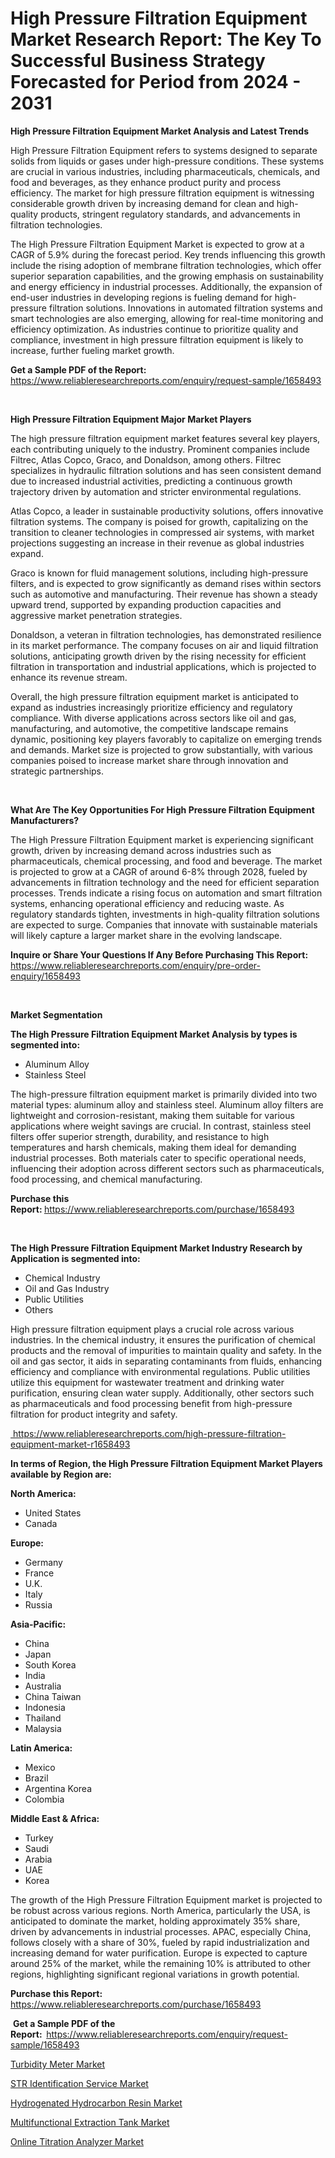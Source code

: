 <p><h1>High Pressure Filtration Equipment Market Research Report: The Key To Successful Business Strategy Forecasted for Period from 2024 - 2031</h1></p><p><strong>High Pressure Filtration Equipment Market Analysis and Latest Trends</strong></p>
<p><p>High Pressure Filtration Equipment refers to systems designed to separate solids from liquids or gases under high-pressure conditions. These systems are crucial in various industries, including pharmaceuticals, chemicals, and food and beverages, as they enhance product purity and process efficiency. The market for high pressure filtration equipment is witnessing considerable growth driven by increasing demand for clean and high-quality products, stringent regulatory standards, and advancements in filtration technologies.</p><p>The High Pressure Filtration Equipment Market is expected to grow at a CAGR of 5.9% during the forecast period. Key trends influencing this growth include the rising adoption of membrane filtration technologies, which offer superior separation capabilities, and the growing emphasis on sustainability and energy efficiency in industrial processes. Additionally, the expansion of end-user industries in developing regions is fueling demand for high-pressure filtration solutions. Innovations in automated filtration systems and smart technologies are also emerging, allowing for real-time monitoring and efficiency optimization. As industries continue to prioritize quality and compliance, investment in high pressure filtration equipment is likely to increase, further fueling market growth.</p></p>
<p><strong>Get a Sample PDF of the Report:&nbsp;</strong> <a href="https://www.reliableresearchreports.com/enquiry/request-sample/1658493?utm_campaign=6&utm_medium=2&utm_source=Github&utm_content=ia&utm_term=28092024&utm_id=high-pressure-filtration-equipment">https://www.reliableresearchreports.com/enquiry/request-sample/1658493</a></p>
<p>&nbsp;</p>
<p><strong>High Pressure Filtration Equipment Major Market Players</strong></p>
<p><p>The high pressure filtration equipment market features several key players, each contributing uniquely to the industry. Prominent companies include Filtrec, Atlas Copco, Graco, and Donaldson, among others. Filtrec specializes in hydraulic filtration solutions and has seen consistent demand due to increased industrial activities, predicting a continuous growth trajectory driven by automation and stricter environmental regulations.</p><p>Atlas Copco, a leader in sustainable productivity solutions, offers innovative filtration systems. The company is poised for growth, capitalizing on the transition to cleaner technologies in compressed air systems, with market projections suggesting an increase in their revenue as global industries expand.</p><p>Graco is known for fluid management solutions, including high-pressure filters, and is expected to grow significantly as demand rises within sectors such as automotive and manufacturing. Their revenue has shown a steady upward trend, supported by expanding production capacities and aggressive market penetration strategies.</p><p>Donaldson, a veteran in filtration technologies, has demonstrated resilience in its market performance. The company focuses on air and liquid filtration solutions, anticipating growth driven by the rising necessity for efficient filtration in transportation and industrial applications, which is projected to enhance its revenue stream.</p><p>Overall, the high pressure filtration equipment market is anticipated to expand as industries increasingly prioritize efficiency and regulatory compliance. With diverse applications across sectors like oil and gas, manufacturing, and automotive, the competitive landscape remains dynamic, positioning key players favorably to capitalize on emerging trends and demands. Market size is projected to grow substantially, with various companies poised to increase market share through innovation and strategic partnerships.</p></p>
<p>&nbsp;</p>
<p><strong>What Are The Key Opportunities For High Pressure Filtration Equipment Manufacturers?</strong></p>
<p><p>The High Pressure Filtration Equipment market is experiencing significant growth, driven by increasing demand across industries such as pharmaceuticals, chemical processing, and food and beverage. The market is projected to grow at a CAGR of around 6-8% through 2028, fueled by advancements in filtration technology and the need for efficient separation processes. Trends indicate a rising focus on automation and smart filtration systems, enhancing operational efficiency and reducing waste. As regulatory standards tighten, investments in high-quality filtration solutions are expected to surge. Companies that innovate with sustainable materials will likely capture a larger market share in the evolving landscape.</p></p>
<p><strong>Inquire or Share Your Questions If Any Before Purchasing This Report:</strong> <a href="https://www.reliableresearchreports.com/enquiry/pre-order-enquiry/1658493?utm_campaign=6&utm_medium=2&utm_source=Github&utm_content=ia&utm_term=28092024&utm_id=high-pressure-filtration-equipment">https://www.reliableresearchreports.com/enquiry/pre-order-enquiry/1658493</a></p>
<p>&nbsp;</p>
<p><strong>Market Segmentation</strong></p>
<p><strong>The High Pressure Filtration Equipment Market Analysis by types is segmented into:</strong></p>
<p><ul><li>Aluminum Alloy</li><li>Stainless Steel</li></ul></p>
<p><p>The high-pressure filtration equipment market is primarily divided into two material types: aluminum alloy and stainless steel. Aluminum alloy filters are lightweight and corrosion-resistant, making them suitable for various applications where weight savings are crucial. In contrast, stainless steel filters offer superior strength, durability, and resistance to high temperatures and harsh chemicals, making them ideal for demanding industrial processes. Both materials cater to specific operational needs, influencing their adoption across different sectors such as pharmaceuticals, food processing, and chemical manufacturing.</p></p>
<p><strong>Purchase this Report:&nbsp;</strong><a href="https://www.reliableresearchreports.com/purchase/1658493?utm_campaign=6&utm_medium=2&utm_source=Github&utm_content=ia&utm_term=28092024&utm_id=high-pressure-filtration-equipment">https://www.reliableresearchreports.com/purchase/1658493</a></p>
<p>&nbsp;</p>
<p><strong>The High Pressure Filtration Equipment Market Industry Research by Application is segmented into:</strong></p>
<p><ul><li>Chemical Industry</li><li>Oil and Gas Industry</li><li>Public Utilities</li><li>Others</li></ul></p>
<p><p>High pressure filtration equipment plays a crucial role across various industries. In the chemical industry, it ensures the purification of chemical products and the removal of impurities to maintain quality and safety. In the oil and gas sector, it aids in separating contaminants from fluids, enhancing efficiency and compliance with environmental regulations. Public utilities utilize this equipment for wastewater treatment and drinking water purification, ensuring clean water supply. Additionally, other sectors such as pharmaceuticals and food processing benefit from high-pressure filtration for product integrity and safety.</p></p>
<p><a href="https://www.reliableresearchreports.com/high-pressure-filtration-equipment-market-r1658493?utm_campaign=6&utm_medium=2&utm_source=Github&utm_content=ia&utm_term=28092024&utm_id=high-pressure-filtration-equipment">&nbsp;https://www.reliableresearchreports.com/high-pressure-filtration-equipment-market-r1658493</a></p>
<p><strong>In terms of Region, the High Pressure Filtration Equipment Market Players available by Region are:</strong></p>
<p>
    <p> <strong> North America: </strong>
        <ul>
            <li>United States</li>
            <li>Canada</li>
        </ul>
        </p> 
    <p> <strong> Europe: </strong>
        <ul>
            <li>Germany</li>
            <li>France</li>
            <li>U.K.</li>
            <li>Italy</li>
            <li>Russia</li>
        </ul>
        </p> 
    <p> <strong> Asia-Pacific: </strong>
        <ul>
            <li>China</li>
            <li>Japan</li>
            <li>South Korea</li>
            <li>India</li>
            <li>Australia</li>
            <li>China Taiwan</li>
            <li>Indonesia</li>
            <li>Thailand</li>
            <li>Malaysia</li>
        </ul>
        </p> 
    <p> <strong> Latin America: </strong>
        <ul>
            <li>Mexico</li>
            <li>Brazil</li>
            <li>Argentina Korea</li>
            <li>Colombia</li>
        </ul>
        </p> 
    <p> <strong> Middle East & Africa: </strong>
        <ul>
            <li>Turkey</li>
            <li>Saudi</li>
            <li>Arabia</li>
            <li>UAE</li>
            <li>Korea</li>
        </ul>
    </p>
    </p>
<p><p>The growth of the High Pressure Filtration Equipment market is projected to be robust across various regions. North America, particularly the USA, is anticipated to dominate the market, holding approximately 35% share, driven by advancements in industrial processes. APAC, especially China, follows closely with a share of 30%, fueled by rapid industrialization and increasing demand for water purification. Europe is expected to capture around 25% of the market, while the remaining 10% is attributed to other regions, highlighting significant regional variations in growth potential.</p></p>
<p><strong>Purchase this Report: </strong><a href="https://www.reliableresearchreports.com/purchase/1658493?utm_campaign=6&utm_medium=2&utm_source=Github&utm_content=ia&utm_term=28092024&utm_id=high-pressure-filtration-equipment">https://www.reliableresearchreports.com/purchase/1658493</a></p>
<p>&nbsp;<strong>Get a Sample PDF of the Report:&nbsp;&nbsp;</strong><a href="https://www.reliableresearchreports.com/enquiry/request-sample/1658493?utm_campaign=6&utm_medium=2&utm_source=Github&utm_content=ia&utm_term=28092024&utm_id=high-pressure-filtration-equipment">https://www.reliableresearchreports.com/enquiry/request-sample/1658493</a></p>
<p><strong></strong></p>
<p><p><a href="https://issuu.com/reportprime-2/docs/turbidity-meter-market-size-2030.pp_8fb103b82cd2cd?utm_campaign=6&utm_medium=2&utm_source=Github&utm_content=ia&utm_term=28092024&utm_id=high-pressure-filtration-equipment">Turbidity Meter Market</a></p><p><a href="https://github.com/bmorecock/Market-Research-Report-List-5/blob/main/str-identification-service-market.md?utm_campaign=6&utm_medium=2&utm_source=Github&utm_content=ia&utm_term=28092024&utm_id=high-pressure-filtration-equipment">STR Identification Service Market</a></p><p><a href="https://www.linkedin.com/pulse/global-hydrogenated-hydrocarbon-resin-market-size-trends-zjjpe?trackingId=YgwoHOMuRp%2Bz01i7jJ4bhg%3D%3D&utm_campaign=6&utm_medium=2&utm_source=Github&utm_content=ia&utm_term=28092024&utm_id=high-pressure-filtration-equipment">Hydrogenated Hydrocarbon Resin Market</a></p><p><a href="https://github.com/AshrafKhan865/Market-Research-Report-List-1/blob/main/multifunctional-extraction-tank-market.md?utm_campaign=6&utm_medium=2&utm_source=Github&utm_content=ia&utm_term=28092024&utm_id=high-pressure-filtration-equipment">Multifunctional Extraction Tank Market</a></p><p><a href="https://issuu.com/reportprime-2/docs/online-titration-analyzer-market-si_4d6bda7e85b988?utm_campaign=6&utm_medium=2&utm_source=Github&utm_content=ia&utm_term=28092024&utm_id=high-pressure-filtration-equipment">Online Titration Analyzer Market</a></p></p>